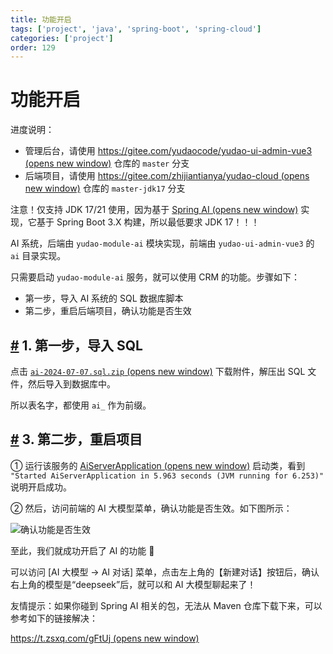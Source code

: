 ```yaml
---
title: 功能开启
tags: ['project', 'java', 'spring-boot', 'spring-cloud']
categories: ['project']
order: 129
---
```

# 功能开启

进度说明：

 * 管理后台，请使用 [https://gitee.com/yudaocode/yudao-ui-admin-vue3  (opens new window)](https://gitee.com/yudaocode/yudao-ui-admin-vue3) 仓库的 `master` 分支
* 后端项目，请使用 [https://gitee.com/zhijiantianya/yudao-cloud  (opens new window)](https://gitee.com/zhijiantianya/yudao-cloud) 仓库的 `master-jdk17` 分支

 注意！仅支持 JDK 17/21 使用，因为基于 [Spring AI  (opens new window)](https://spring.io/projects/spring-ai) 实现，它基于 Spring Boot 3.X 构建，所以最低要求 JDK 17！！！

 AI 系统，后端由 `yudao-module-ai` 模块实现，前端由 `yudao-ui-admin-vue3` 的 `ai` 目录实现。

 只需要启动 `yudao-module-ai` 服务，就可以使用 CRM 的功能。步骤如下：

 * 第一步，导入 AI 系统的 SQL 数据库脚本
* 第二步，重启后端项目，确认功能是否生效

 ## [#](#_1-第一步-导入-sql) 1. 第一步，导入 SQL

 点击 [`ai-2024-07-07.sql.zip`  (opens new window)](https://t.zsxq.com/09F92) 下载附件，解压出 SQL 文件，然后导入到数据库中。

 所以表名字，都使用 `ai_` 作为前缀。

 ## [#](#_3-第二步-重启项目) 3. 第二步，重启项目

 ① 运行该服务的 [AiServerApplication  (opens new window)](https://github.com/YunaiV/yudao-cloud/blob/master/yudao-module-crm/yudao-module-crm-biz/src/main/java/cn/iocoder/yudao/module/crm/CrmServerApplication.java) 启动类，看到 `"Started AiServerApplication in 5.963 seconds (JVM running for 6.253)"` 说明开启成功。

 ② 然后，访问前端的 AI 大模型菜单，确认功能是否生效。如下图所示：

 ![确认功能是否生效](https://cloud.iocoder.cn/img/AI%E6%89%8B%E5%86%8C/%E5%8A%9F%E8%83%BD%E6%BC%94%E7%A4%BA/%E7%AE%A1%E7%90%86%E5%90%8E%E5%8F%B0.png)

 至此，我们就成功开启了 AI 的功能 🙂

 可以访问 [AI 大模型 -> AI 对话] 菜单，点击左上角的【新建对话】按钮后，确认右上角的模型是“deepseek”后，就可以和 AI 大模型聊起来了！

 友情提示：如果你碰到 Spring AI 相关的包，无法从 Maven 仓库下载下来，可以参考如下的链接解决：

 [https://t.zsxq.com/gFtUj  (opens new window)](https://t.zsxq.com/gFtUj)

